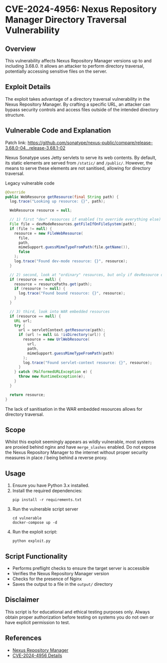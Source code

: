 # CVE-2024-4956: Nexus Repository Manager Directory Traversal Vulnerability

## Overview

This vulnerability affects Nexus Repository Manager versions up to and including 3.68.0. It allows an attacker to perform directory traversal, potentially accessing sensitive files on the server.

## Exploit Details

The exploit takes advantage of a directory traversal vulnerability in the Nexus Repository Manager. By crafting a specific URL, an attacker can bypass security controls and access files outside of the intended directory structure.

## Vulnerable Code and Explanation

Patch link: https://github.com/sonatype/nexus-public/compare/release-3.68.0-04...release-3.68.1-02

Nexus Sonatype uses Jetty servlets to serve its web contents. By default, its static elements are served from `/static/` and `/public/`. However, the means to serve these elements are not sanitised, allowing for directory traversal.

Legacy vulnerable code

```java
@Override
public WebResource getResource(final String path) {
  log.trace("Looking up resource: {}", path);

  WebResource resource = null;

  // 1) first "dev" resources if enabled (to override everything else)
  File file = devModeResources.getFileIfOnFileSystem(path);
  if (file != null) {
    resource = new FileWebResource(
      file,
      path,
      mimeSupport.guessMimeTypeFromPath(file.getName()),
      false
    );
    log.trace("Found dev-mode resource: {}", resource);
  }

  // 2) second, look at "ordinary" resources, but only if devResource did not hit anything
  if (resource == null) {
    resource = resourcePaths.get(path);
    if (resource != null) {
      log.trace("Found bound resource: {}", resource);
    }
  }

  // 3) third, look into WAR embedded resources
  if (resource == null) {
    URL url;
    try {
      url = servletContext.getResource(path);
      if (url != null && !isDirectory(url)) {
        resource = new UrlWebResource(
          url,
          path,
          mimeSupport.guessMimeTypeFromPath(path)
        );
        log.trace("Found servlet-context resource: {}", resource);
      }
    } catch (MalformedURLException e) {
      throw new RuntimeException(e);
    }
  }

  return resource;
}
```

The lack of sanitisation in the WAR embedded resources allows for directory traversal.

## Scope

Whilst this exploit seemingly appears as wildly vulnerable, most systems are proxied behind nginx and have `merge_slashes` enabled. Do not expose the Nexus Repository Manager to the internet without proper security measures in place / being behind a reverse proxy.

## Usage

1. Ensure you have Python 3.x installed.
2. Install the required dependencies:
   ```
   pip install -r requirements.txt
   ```
3. Run the vulnerable script server
   ```
   cd vulnerable
   docker-compose up -d
   ```
4. Run the exploit script:
   ```
   python exploit.py
   ```

## Script Functionality

- Performs preflight checks to ensure the target server is accessible
- Verifies the Nexus Repository Manager version
- Checks for the presence of Nginx
- Saves the output to a file in the `output/` directory

## Disclaimer

This script is for educational and ethical testing purposes only. Always obtain proper authorization before testing on systems you do not own or have explicit permission to test.

## References

- [Nexus Repository Manager](https://www.sonatype.com/products/nexus-repository)
- [CVE-2024-4956 Details](https://cve.mitre.org/cgi-bin/cvename.cgi?name=CVE-2024-4956)
